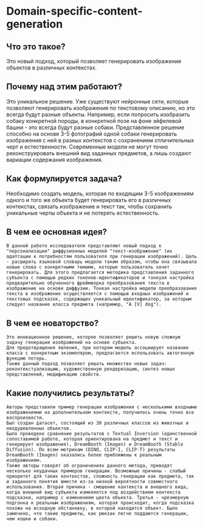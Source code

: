 # Domain-specific-content-generation

## Что это такое?
   Это новый подход, который позволяет генерировать изображения объектов в различных контекстах.
## Почему над этим работают?
   Это уникальное решение.
   Уже существуют нейронные сети, которые позволяют генерировать изображения по текстовому описанию, но это всегда будут разные объекты. Например, если попросить изобразить собаку конкретной породы, в конкретной позе на фоне эйфелевой башни - это всегда будут разные собаки. Представленное решение способно на основе 3-5 фотографий одной собаки генерировать изображения с ней в разных контекстов с сохранением отличительных черт и естественности. Современные модели не могут точно реконструировать внешний вид заданных предметов, а лишь создают вариации содержания изображения.
## Как формулируется задача?
   Необходимо создать модель, которая по входящим 3-5 изображениям одного и того же объекта будет генерировать его в различных контекстах, связать изображение и текст так, чтобы сохранить уникальные черты объекта и не потерять естественность. 
## В чем ее основная идея?
    В данной работе исследователи представляют новый подход к "персонализации" диффузионных моделей "текст-изображение" (их адаптации к потребностям пользователя при генерации изображений). Цель - расширить языковой словарь модели таким образом, чтобы она связывала новые слова с конкретными темами, которые пользователь хочет генерировать. Для этого предлагается методика представления заданного субъекта с помощью редких токенов-идентификаторов и тонкуая настройка предварительно обученного фреймворка преобразования текста в изображение на основе диффузии. Тонкая настройка модели преобразования текста в изображение осуществляется с помощью входных изображений и текстовых подсказок, содержащих уникальный идентификатор, за которым следует название класса предмета (например, "A [V] dog").
## В чем ее новаторство?
    Это иновационное решение, которое позволяет решить новую сложную задачу генерации изображений на основе субъекта.
    Для предотвращения явления, при котором модель ассоциирует название класса с конкретным экземпляром, предлагается использовать автогенную функцию потерь.
   	Также данный подход позволяет решать множество новых задач: реконтекстуализацию, художественную рендеризацию, синтез новых представлений, модификацию свойств.
## Какие получились результаты?
    Авторы представили пример генерации изображения с несколькими входными изображениями на дополнительном контексте, получилось очень точно все воспроизвести.
   	Был создан датасет, состоящий из 30 различных классов из животных и неодушевленных объектов.
   	Было проведено сравнение результатов с Textual Inversion (единственной сопоставимой работе, которая ориентирована на предмет и текст и генерирует изображения), DreamBooth (Imagen) и DreamBooth (Stable Diffusion). По всем метрикам (DINO, CLIP-I, CLIP-T) результаты DreamBooth (Imagen) оказались более приближены к реальным изображениям.
   	Также авторы говорят об ограничениях данного метода, приводят несколько неудачных примеров генерации. Возможные причины - слабый приоритет для таких контекстов, сложность генерации как предмета, так и заданного понятия вместе из-за низкой вероятности совместного использования. Вторая причина - смешение контекста и внешнего вида, когда внешний вид субъекта изменяется под воздействием контекста подсказки, например с изменением цвета объекта. Третья - чрезмерную подгонка к реальным изображениям, которая происходит, когда подсказка похожа на исходную обстановку, в которой находится объект. Было замечено, что такие предметы, как рюкзак легче поддаются генерации, чем кошки и собаки.


